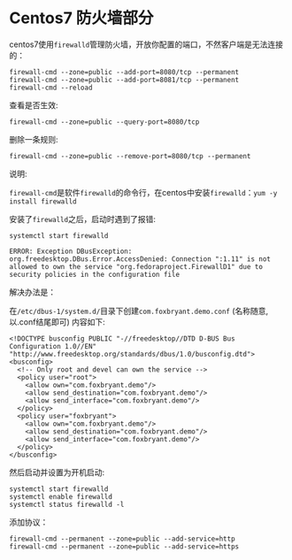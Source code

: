# Centos7 防火墙部分

centos7使用`firewalld`管理防火墙，开放你配置的端口，不然客户端是无法连接的：

```shell
firewall-cmd --zone=public --add-port=8080/tcp --permanent
firewall-cmd --zone=public --add-port=8081/tcp --permanent
firewall-cmd --reload
```

查看是否生效:

```shell
firewall-cmd --zone=public --query-port=8080/tcp
```

删除一条规则:

```shell
firewall-cmd --zone=public --remove-port=8080/tcp --permanent
```

说明:

`firewall-cmd`是软件`firewalld`的命令行，在centos中安装`firewalld`：`yum -y install firewalld`

安装了`firewalld`之后，启动时遇到了报错:

```shell
systemctl start firewalld
```

```shell
ERROR: Exception DBusException: org.freedesktop.DBus.Error.AccessDenied: Connection ":1.11" is not allowed to own the service "org.fedoraproject.FirewallD1" due to
security policies in the configuration file
```

解决办法是：

在`/etc/dbus-1/system.d/`目录下创建`com.foxbryant.demo.conf` (名称随意,以.conf结尾即可) 内容如下:

```shell
<!DOCTYPE busconfig PUBLIC "-//freedesktop//DTD D-BUS Bus Configuration 1.0//EN" "http://www.freedesktop.org/standards/dbus/1.0/busconfig.dtd">
<busconfig>
  <!-- Only root and devel can own the service -->
  <policy user="root">
    <allow own="com.foxbryant.demo"/>
    <allow send_destination="com.foxbryant.demo"/>
    <allow send_interface="com.foxbryant.demo"/>
  </policy>
  <policy user="foxbryant">
    <allow own="com.foxbryant.demo"/>
    <allow send_destination="com.foxbryant.demo"/>
    <allow send_interface="com.foxbryant.demo"/>
  </policy>
</busconfig>
```

然后启动并设置为开机启动:

```shell
systemctl start firewalld
systemctl enable firewalld
systemctl status firewalld -l
```

添加协议：

```shell
firewall-cmd --permanent --zone=public --add-service=http
firewall-cmd --permanent --zone=public --add-service=https
```
